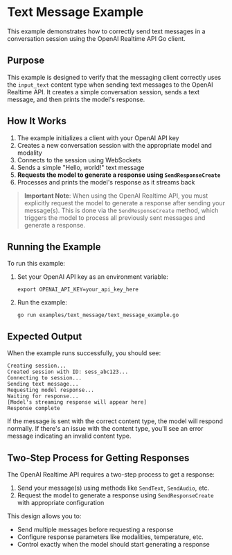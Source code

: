 # Text Message Example

This example demonstrates how to correctly send text messages in a conversation session using the OpenAI Realtime API Go client.

## Purpose

This example is designed to verify that the messaging client correctly uses the `input_text` content type when sending text messages to the OpenAI Realtime API. It creates a simple conversation session, sends a text message, and then prints the model's response.

## How It Works

1. The example initializes a client with your OpenAI API key
2. Creates a new conversation session with the appropriate model and modality
3. Connects to the session using WebSockets
4. Sends a simple "Hello, world!" text message
5. **Requests the model to generate a response using `SendResponseCreate`**
6. Processes and prints the model's response as it streams back

> **Important Note**: When using the OpenAI Realtime API, you must explicitly request the model to generate a response after sending your message(s). This is done via the `SendResponseCreate` method, which triggers the model to process all previously sent messages and generate a response.

## Running the Example

To run this example:

1. Set your OpenAI API key as an environment variable:
   ```
   export OPENAI_API_KEY=your_api_key_here
   ```

2. Run the example:
   ```
   go run examples/text_message/text_message_example.go
   ```

## Expected Output

When the example runs successfully, you should see:

```
Creating session...
Created session with ID: sess_abc123...
Connecting to session...
Sending text message...
Requesting model response...
Waiting for response...
[Model's streaming response will appear here]
Response complete
```

If the message is sent with the correct content type, the model will respond normally. If there's an issue with the content type, you'll see an error message indicating an invalid content type.

## Two-Step Process for Getting Responses

The OpenAI Realtime API requires a two-step process to get a response:

1. Send your message(s) using methods like `SendText`, `SendAudio`, etc.
2. Request the model to generate a response using `SendResponseCreate` with appropriate configuration

This design allows you to:
- Send multiple messages before requesting a response
- Configure response parameters like modalities, temperature, etc.
- Control exactly when the model should start generating a response 